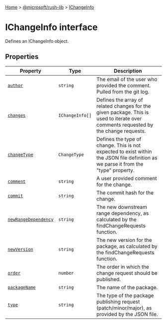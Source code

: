 [Home](./index) &gt; [@microsoft/rush-lib](./rush-lib.md) &gt; [IChangeInfo](./rush-lib.ichangeinfo.md)

# IChangeInfo interface

Defines an IChangeInfo object.

## Properties

|  Property | Type | Description |
|  --- | --- | --- |
|  [`author`](./rush-lib.ichangeinfo.author.md) | `string` | The email of the user who provided the comment. Pulled from the git log. |
|  [`changes`](./rush-lib.ichangeinfo.changes.md) | `IChangeInfo[]` | Defines the array of related changes for the given package. This is used to iterate over comments requested by the change requests. |
|  [`changeType`](./rush-lib.ichangeinfo.changetype.md) | `ChangeType` | Defines the type of change. This is not expected to exist within the JSON file definition as we parse it from the "type" property. |
|  [`comment`](./rush-lib.ichangeinfo.comment.md) | `string` | A user provided comment for the change. |
|  [`commit`](./rush-lib.ichangeinfo.commit.md) | `string` | The commit hash for the change. |
|  [`newRangeDependency`](./rush-lib.ichangeinfo.newrangedependency.md) | `string` | The new downstream range dependency, as calculated by the findChangeRequests function. |
|  [`newVersion`](./rush-lib.ichangeinfo.newversion.md) | `string` | The new version for the package, as calculated by the findChangeRequests function. |
|  [`order`](./rush-lib.ichangeinfo.order.md) | `number` | The order in which the change request should be published. |
|  [`packageName`](./rush-lib.ichangeinfo.packagename.md) | `string` | The name of the package. |
|  [`type`](./rush-lib.ichangeinfo.type.md) | `string` | The type of the package publishing request (patch/minor/major), as provided by the JSON file. |

